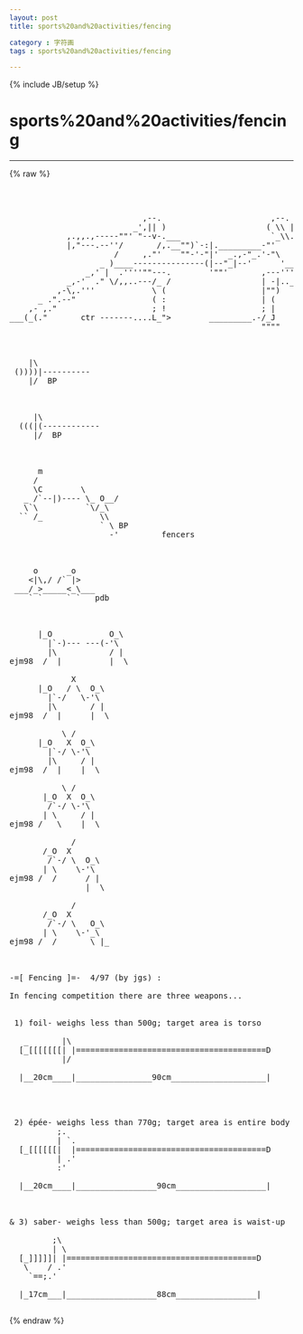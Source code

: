```yaml
---
layout: post
title: sports%20and%20activities/fencing
category : 字符画
tags : sports%20and%20activities/fencing
---
```

{% include JB/setup %}
# sports%20and%20activities/fencing
---
{% raw %}
<pre>



                            ,--.                       ,--.
                          _&#039;,|| )                     ( \\ |
            ,.,,.,-----&quot;&quot;&#039; &quot;--v-.___                   `_\\.&#039;--,..__
            |,&quot;---.--&#039;&#039;/       /,.__&quot;&quot;)`-:|._________-&quot;&#039;     (--..__&#039;/--.
                      /     ,.&quot;&#039;    &quot;&quot;-&#039;-&quot;|&#039;  _.,-&quot;_.&#039;-&quot;\     \     ` &#039;&quot;&quot;
                   _ )____---------------(|--&quot;_|--&#039;      &#039;__   \_
                _,&#039; |  .&#039;&#039;&#039;&#039;&quot;&quot;---.        &#039;&quot;&quot;&#039;       ,---&#039;&#039;&#039;.   /&quot;.
            _,-&#039;  .&quot; \/,,..---/_ /                   | -|.._____|  \_
          ,-\,.&#039;&#039;&#039;            \ (                    |&quot;&quot;)       &quot;-,  \
      _ .&quot;.--&quot;                ( :                    | (           &#039;. &quot;\_
    ,- ,.&quot;                    ; !                    ; |             \,_ `.
___(_(.&quot;       ctr -------....L_&quot;&gt;        _________.-/_J                &#039;\_&#039;)
                                                     &quot;&quot;&quot;&quot;            ----------



    |\
 ())))|----------
    |/  BP



     |\
  (((|(------------
     |/  BP



      m
     /
     \C        \
   _ /`--|)---- \_ O__/
   \`\          `\/_\
  `` /_            \\
                   ` \ BP
                     -&#039;         fencers



     o      _o
    &lt;|\,/ /` |&gt;
 ___/_&gt;_____&lt;_\___
    ` `     ` `   pdb



      |_O            O_\
        |`-)--- ---(-&#039;\
        |\           / |
ejm98  /  |          |  \

             X
      |_O   / \  O_\
        |`-/   \-&#039;\
        |\       / |
ejm98  /  |      |  \

           \ /
      |_O   X  O_\
        |`-/ \-&#039;\
        |\     / |
ejm98  /  |    |  \

           \ /
       |_O  X  O_\
        /`-/ \-&#039;\
       | \     / |
ejm98 /   \    |  \

             /
       /_O  X
        /`-/ \  O_\
       | \    \-&#039;\
ejm98 /  /      / |
                |  \

             /
       /_O  X
        /`-/ \   O_\
       | \    \-&#039;_\
ejm98 /  /       \ |_



-=[ Fencing ]=-  4/97 (by jgs) :

In fencing competition there are three weapons...


 1) foil- weighs less than 500g; target area is torso

   _       |\
  [_[[[[[[[| |========================================D
           |/

  |__20cm____|________________90cm____________________|




 2) épée- weighs less than 770g; target area is entire body
          ;.
          | `.
  [_[[[[[[|  |========================================D
          | .&#039;
          :&#039;

  |__20cm____|_________________90cm___________________|



&amp; 3) saber- weighs less than 500g; target area is waist-up

         ;\
         | \
  [_]]]]]| |========================================D
   \    / .&#039;
    `==;.&#039;

  |_17cm___|___________________88cm_________________|
 </pre>
{% endraw %}
